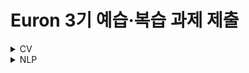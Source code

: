 # Euron 3기 예습·복습 과제 제출

<details>
<summary>CV</summary>
<div markdown="1">

<br />  
  
| 주차 | 내용         | 발표자                       | 발표자료 |
| ---- | ------------ | ---------------------------- | -------- |
|  17   |논문스터디    | 고주은, 송여진, 신지연               |[📚] |



## Assignment
  

### **📍 18주차 예습과제**

>  Deep Residual Learning for Image Recognition / Kaiming He, Xiangyu Zhang, Shaoqing Ren, Jian Sun / https://arxiv.org/abs/1512.03385 <br>
>  A Style-Based Generator Architecture for Generative Adversarial Networks / Tero Kareas(NVIDIA), Samuli Laine(NVIDIA), Timo Aila(NVIDIA) / https://arxiv.org/pdf/1812.04948.pdf <br>
>  Beyond a Gaussian Denoiser: Residual Learning of Deep CNN for Image Denoising / Kai Zhang, WangMeng Zuo, Yunjin Chen, Deyu Meng, Lei Zhang / https://arxiv.org/pdf/1608.03981 <br>
>  주어진 논문을 읽고, 요약 및 정리한 내용을 깃허브에 업로드
    (선택) 질문 사항이나 공유하고 싶은 내용은 'Ewha-Euron/2022-2-Euron-CV' issue에 추가

>  발표 담당자이신 분들은 발표 자료를 운영자(노원희)님께 제출하는 것으로 과제가 대체됩니다. (발표는 약 10~15분 정도로 준비해주시면 됩니다.)
   나머지 부원 분들은 기존의 논문 스터디와 동일하게 논문 리뷰를 요약하여 작성한 pdf 혹은 txt 파일을 깃허브 18 Week 브랜치에 제출하시면 됩니다.

### **📍 17주차 복습과제**

> 17주차 부터는 복습과제가 없습니다.

## **Due**

- 18주차 예습과제
    - **1월 9일**까지 제출합니다.

</div>
</details>

<details>
<summary>NLP</summary>
<div markdown="1">       

  | 주차 | 내용             | 발표자                               | 발표자료 |
| ---- | ---------------- | ------------------------------------ | -------- |
|  18주차   |   cs224n BERT and Other Pre-trained Language Models   |  주연우, 송민경   | [📚]()    |

## Assignment
### 📍 예습과제 

1️⃣ CS224N BERT and Other Pre-trained Language Models을 수강하고, 요약 및 정리한 내용을 깃허브에 업로드  
2️⃣ (선택) 질문 사항이나 공유하고 싶은 내용 `Ewha-Euron/2022-02-Euron-NLP` issue에 추가

### 예습과제 제출 방법
  
> 해당 파일을 `master` branch에 업로드하신 후 해당 `master`  branch에서  `pull request` 를 진행해주세요.
  
- 과제 제출 방법
    - 레포: (origin) username/2022-2-Euron-Study-Assignment
    - 브랜치: `master`
    - 해당 주차 브랜치에 과제 업로드하고 Pull Request, 이때 label은 `NLP` , `예습과제`
    
### 📍 복습과제
  - 아래 구글 드라이브에서 ipynb 파일을 다운받아 필사 과제를 진행해주시면 됩니다.
  - [18주차 BERT 실습](https://drive.google.com/file/d/1LIbn6Gk7LakDlfQEMRg9KnS4c8VyrwP7/view?usp=sharing)

  
### 복습과제 제출 방법
  
> 해당 파일을 `Week_18` branch에 업로드하신 후 해당 `Week_18`  branch에서  `pull request` 를 진행해주세요.
  
- 과제 제출 방법
    - 레포: (origin) username/2022-2-Euron-Study-Assignment
    - 브랜치: `Week_18`
    - 해당 주차 브랜치에 과제 업로드하고 Pull Request, 이때 label은 `NLP` , `복습과제`
  
## **Due**
- 18주차 예습과제
    - **1월 9일**까지 제출합니다.
- 18주차 습과제
    - **1월 16일**까지 제출합니다.
    

</div>
</details>

